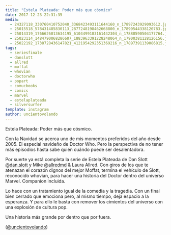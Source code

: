 ```yaml
---
title: "Estela Plateada: Poder más que cósmico"
date: 2017-12-23 22:31:35
media: 
  - 24327118_330760410752040_3368423493111644160_n_17897243929093612.jpg
  - 25015518_578431485830113_2877248198462668800_n_17899544338120783.jpg
  - 25014319_1766626013634195_6104499183161442304_n_17888590504177764.jpg
  - 25023114_1484790068286607_1883963391228248064_n_17900381128126156.jpg
  - 25022192_1738728436147821_4121954292351369216_n_17897391139086815.jpg
tags: 
  - seriesfinale
  - danslott
  - allred
  - moffat
  - whovian
  - doctorwho
  - popart
  - comucbooks
  - comics
  - marvel
  - estelaplateada
  - silversurfer
template: instagram
author: uncientovolando
---
```


Estela Plateada: Poder más que cósmico.


Con la Navidad se acerca uno de mis momentos preferidos del año desde 2005. El especial navideño de Doctor Who. Pero la perspectiva de no tener más episodios hasta sabe quién cuándo puede ser desalentadora.


Por suerte ya está completa la serie de Estela Plateada de Dan Slott [@dan.slott](https://instagram.com/dan.slott) y Mike [@allredmd](https://instagram.com/allredmd) & Laura Allred. Con giros de los que te atenazan el corazón dignos del mejor Moffat, termina el vehículo de Slott, reconocido whovian, para hacer una historia del Doctor dentro del universo Marvel. Companion incluida.


Lo hace con un tratamiento igual de la comedia y la tragedia. Con un final bien cerrado que emociona pero, al mismo tiempo, deja espacio a la esperanza. Y para ello le basta con remover los cimientos del universo con una explosión de cultura pop.


Una historia más grande por dentro que por fuera.


([@uncientovolando](https://instagram.com/uncientovolando))







